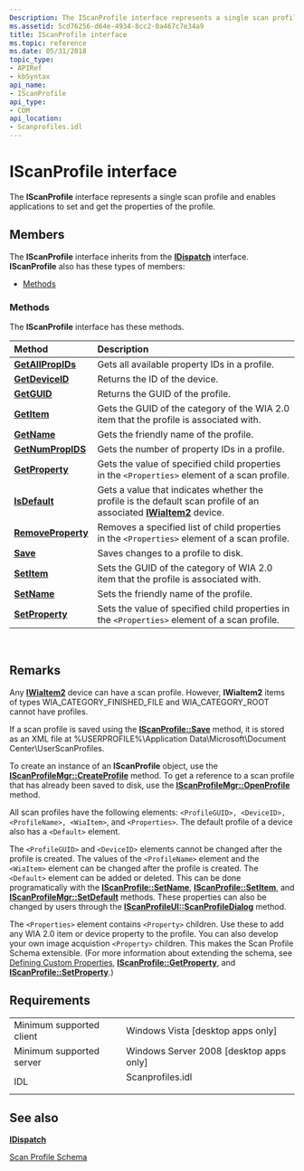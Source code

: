 ```yaml
---
Description: The IScanProfile interface represents a single scan profile and enables applications to set and get the properties of the profile.
ms.assetid: 5cd76256-d64e-4934-8cc2-0a467c7e34a9
title: IScanProfile interface
ms.topic: reference
ms.date: 05/31/2018
topic_type: 
- APIRef
- kbSyntax
api_name: 
- IScanProfile
api_type: 
- COM
api_location: 
- Scanprofiles.idl
---
```


# IScanProfile interface

The **IScanProfile** interface represents a single scan profile and enables applications to set and get the properties of the profile.

## Members

The **IScanProfile** interface inherits from the [**IDispatch**](/windows/win32/api/oaidl/nn-oaidl-idispatch) interface. **IScanProfile** also has these types of members:

-   [Methods](#methods)

### Methods

The **IScanProfile** interface has these methods.



| Method                                                     | Description                                                                                                                                         |
|:-----------------------------------------------------------|:----------------------------------------------------------------------------------------------------------------------------------------------------|
| [**GetAllPropIDs**](-wia-iscanprofile-getallpropids.md)   | Gets all available property IDs in a profile.<br/>                                                                                            |
| [**GetDeviceID**](-wia-iscanprofile-getdeviceid.md)       | Returns the ID of the device.<br/>                                                                                                            |
| [**GetGUID**](-wia-iscanprofile-getguid.md)               | Returns the GUID of the profile.<br/>                                                                                                         |
| [**GetItem**](-wia-iscanprofile-getitem.md)               | Gets the GUID of the category of the WIA 2.0 item that the profile is associated with.<br/>                                                   |
| [**GetName**](-wia-iscanprofile-getname.md)               | Gets the friendly name of the profile.<br/>                                                                                                   |
| [**GetNumPropIDS**](-wia-iscanprofile-getnumpropids.md)   | Gets the number of property IDs in a profile.<br/>                                                                                            |
| [**GetProperty**](-wia-iscanprofile-getproperty.md)       | Gets the value of specified child properties in the `<Properties>` element of a scan profile.<br/>                                            |
| [**IsDefault**](-wia-iscanprofile-isdefault.md)           | Gets a value that indicates whether the profile is the default scan profile of an associated [**IWiaItem2**](-wia-iwiaitem2.md) device.<br/> |
| [**RemoveProperty**](-wia-iscanprofile-removeproperty.md) | Removes a specified list of child properties in the `<Properties>` element of a scan profile.<br/>                                            |
| [**Save**](-wia-iscanprofile-save.md)                     | Saves changes to a profile to disk.<br/>                                                                                                      |
| [**SetItem**](-wia-iscanprofile-setitem.md)               | Sets the GUID of the category of WIA 2.0 item that the profile is associated with.<br/>                                                       |
| [**SetName**](-wia-iscanprofile-setname.md)               | Sets the friendly name of the profile.<br/>                                                                                                   |
| [**SetProperty**](-wia-iscanprofile-setproperty.md)       | Sets the value of specified child properties in the `<Properties>` element of a scan profile.<br/>                                            |



 

## Remarks

Any [**IWiaItem2**](-wia-iwiaitem2.md) device can have a scan profile. However, **IWiaItem2** items of types WIA\_CATEGORY\_FINISHED\_FILE and WIA\_CATEGORY\_ROOT cannot have profiles.

If a scan profile is saved using the [**IScanProfile::Save**](-wia-iscanprofile-save.md) method, it is stored as an XML file at %USERPROFILE%\\Application Data\\Microsoft\\Document Center\\UserScanProfiles.

To create an instance of an **IScanProfile** object, use the [**IScanProfileMgr::CreateProfile**](-wia-iscanprofilemgr-createprofile.md) method. To get a reference to a scan profile that has already been saved to disk, use the [**IScanProfileMgr::OpenProfile**](-wia-iscanprofilemgr-openprofile.md) method.

All scan profiles have the following elements: `<ProfileGUID>, <DeviceID>, <ProfileName>, <WiaItem>`, and `<Properties>`. The default profile of a device also has a `<Default>` element.

The `<ProfileGUID>` and `<DeviceID>` elements cannot be changed after the profile is created. The values of the `<ProfileName>` element and the `<WiaItem>` element can be changed after the profile is created. The `<Default>` element can be added or deleted. This can be done programatically with the [**IScanProfile::SetName**](-wia-iscanprofile-setname.md), [**IScanProfile::SetItem**](-wia-iscanprofile-setitem.md), and [**IScanProfileMgr::SetDefault**](-wia-iscanprofilemgr-setdefault.md) methods. These properties can also be changed by users through the [**IScanProfileUI::ScanProfileDialog**](-wia-iscanprofileui-scanprofiledialog.md) method.

The `<Properties>` element contains `<Property>` children. Use these to add any WIA 2.0 item or device property to the profile. You can also develop your own image acquistion `<Property>` children. This makes the Scan Profile Schema extensible. (For more information about extending the schema, see [Defining Custom Properties](-wia-defining-custom-properties.md), [**IScanProfile::GetProperty**](-wia-iscanprofile-getproperty.md), and [**IScanProfile::SetProperty**](-wia-iscanprofile-setproperty.md).)

## Requirements



|                                     |                                                                                             |
|-------------------------------------|---------------------------------------------------------------------------------------------|
| Minimum supported client<br/> | Windows Vista \[desktop apps only\]<br/>                                              |
| Minimum supported server<br/> | Windows Server 2008 \[desktop apps only\]<br/>                                        |
| IDL<br/>                      | <dl> <dt>Scanprofiles.idl</dt> </dl> |



## See also

<dl> <dt>

[**IDispatch**](/windows/win32/api/oaidl/nn-oaidl-idispatch)
</dt> <dt>

[Scan Profile Schema](-wia-scan-profile-schema.md)
</dt> </dl>

 

 